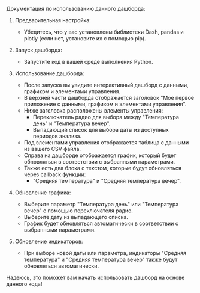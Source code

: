 Документация по использованию данного дашборда:

1. Предварительная настройка:
   - Убедитесь, что у вас установлены библиотеки Dash, pandas и plotly (если нет, установите их с помощью pip).
2. Запуск дашборда:
   - Запустите код в вашей среде выполнения Python.

3. Использование дашборда:
   - После запуска вы увидите интерактивный дашборд с данными, графиком и элементами управления.
   - В верхней части дашборда отображается заголовок "Мое первое приложение с данными, графиком и элементами управления".
   - Ниже заголовка расположены элементы управления:
     - Переключатель радио для выбора между "Температура день" и "Температура вечер".
     - Выпадающий список для выбора даты из доступных периодов анализа.
   - Под элементами управления отображается таблица с данными из вашего CSV файла.
   - Справа на дашборде отображается график, который будет обновляться в соответствии с выбранными параметрами.
   - Также есть два блока с текстом, которые будут обновляться через callback функции:
     - "Средняя температура" и "Средняя температура вечер".

4. Обновление графика:
   - Выберите параметр "Температура день" или "Температура вечер" с помощью переключателя радио.
   - Выберите дату из выпадающего списка.
   - График будет обновляться автоматически в соответствии с выбранными параметрами.

5. Обновление индикаторов:
   - При выборе новой даты или параметра, индикаторы "Средняя температура" и "Средняя температура вечер" также будут обновляться автоматически.

Надеюсь, это поможет вам начать использовать дашборд на основе данного кода!
